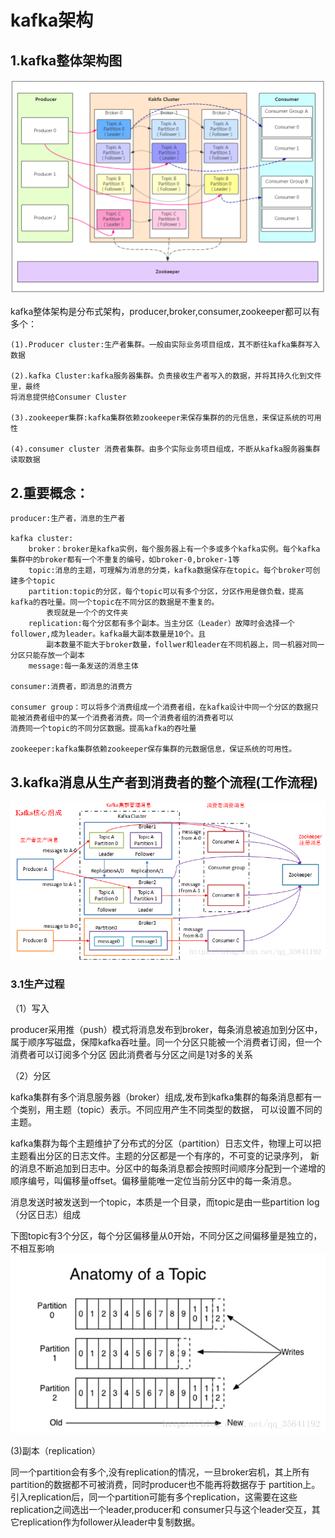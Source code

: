 # kafka架构

## 1.kafka整体架构图

![image](https://github.com/williamzhang11/fastMiddleware/blob/master/src/main/java/com/xiu/fastmiddleware/kafka/image/kafkaarch.png)

kafka整体架构是分布式架构，producer,broker,consumer,zookeeper都可以有多个：

	(1).Producer cluster:生产者集群。一般由实际业务项目组成，其不断往kafka集群写入数据
	
	(2).kafka Cluster:kafka服务器集群。负责接收生产者写入的数据，并将其持久化到文件里，最终
	将消息提供给Consumer Cluster
	
	(3).zookeeper集群:kafka集群依赖zookeeper来保存集群的的元信息，来保证系统的可用性
	
	(4).consumer cluster 消费者集群。由多个实际业务项目组成，不断从kafka服务器集群读取数据

## 2.重要概念：

	producer:生产者，消息的生产者
	
	kafka cluster:
		broker：broker是kafka实例，每个服务器上有一个多或多个kafka实例。每个kafka集群中的broker都有一个不重复的编号，如broker-0,broker-1等
		topic:消息的主题，可理解为消息的分类，kafka数据保存在topic。每个broker可创建多个topic
		partition:topic的分区，每个topic可以有多个分区，分区作用是做负载，提高kafka的吞吐量。同一个topic在不同分区的数据是不重复的。
			表现就是一个个的文件夹
		replication:每个分区都有多个副本。当主分区（Leader）故障时会选择一个follower,成为leader。kafka最大副本数量是10个。且
			副本数量不能大于broker数量，follwer和leader在不同机器上，同一机器对同一分区只能存放一个副本
		message:每一条发送的消息主体
		
	consumer:消费者，即消息的消费方
	
	consumer group：可以将多个消费组成一个消费者组，在kafka设计中同一个分区的数据只能被消费者组中的某一个消费者消费。同一个消费者组的消费者可以
	消费同一个topic的不同分区数据。提高kafka的吞吐量
	
	zookeeper:kafka集群依赖zookeeper保存集群的元数据信息，保证系统的可用性。


## 3.kafka消息从生产者到消费者的整个流程(工作流程)

![image](https://github.com/williamzhang11/fastMiddleware/blob/master/src/main/java/com/xiu/fastmiddleware/kafka/image/kafkamsg.png)

### 3.1生产过程
（1）写入

producer采用推（push）模式将消息发布到broker，每条消息被追加到分区中，属于顺序写磁盘，保障kafka吞吐量。同一个分区只能被一个消费者订阅，但一个消费者可以订阅多个分区
因此消费者与分区之间是1对多的关系

（2）分区

kafka集群有多个消息服务器（broker）组成,发布到kafka集群的每条消息都有一个类别，用主题（topic）表示。不同应用产生不同类型的数据，
可以设置不同的主题。

kafka集群为每个主题维护了分布式的分区（partition）日志文件，物理上可以把主题看出分区的日志文件。主题的分区都是一个有序的，不可变的记录序列，
新的消息不断追加到日志中。分区中的每条消息都会按照时间顺序分配到一个递增的顺序编号，叫偏移量offset。偏移量能唯一定位当前分区中的每一条消息。

消息发送时被发送到一个topic，本质是一个目录，而topic是由一些partition log（分区日志）组成

下图topic有3个分区，每个分区偏移量从0开始，不同分区之间偏移量是独立的，不相互影响
![image](https://github.com/williamzhang11/fastMiddleware/blob/master/src/main/java/com/xiu/fastmiddleware/kafka/image/kafkapartition.png)

(3)副本（replication）

同一个partition会有多个,没有replication的情况，一旦broker宕机，其上所有partition的数据都不可被消费，同时producer也不能再将数据存于
partition上。引入replication后，同一个partition可能有多个replication，这需要在这些replication之间选出一个leader,producer和
consumer只与这个leader交互，其它replication作为follower从leader中复制数据。











































